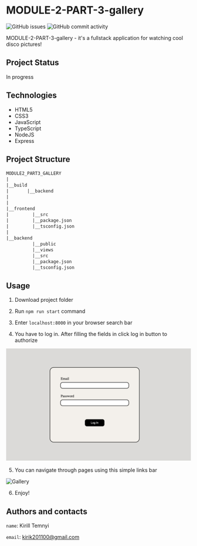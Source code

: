 # MODULE-2-PART-3-gallery #

![GitHub issues](https://img.shields.io/github/issues/MonkeyBoy248/module2_part3_gallery)
![GitHub commit activity](https://img.shields.io/github/commit-activity/w/MonkeyBoy248/module2_part3_gallery)

MODULE-2-PART-3-gallery - it's a fullstack application for watching cool disco pictures!

## Project Status ##

In progress

## Technologies ##

* HTML5
* CSS3
* JavaScript
* TypeScript
* NodeJS
* Express

## Project Structure ##

```
MODULE2_PART3_GALLERY
|
|__build
|       |__backend
|    
|
|__frontend
|         |__src
|         |__package.json
|         |__tsconfig.json
|
|__backend
          |__public
          |__views
          |__src
          |__package.json
          |__tsconfig.json

```

## Usage ##

1. Download project folder

2. Run `npm run start` command

3. Enter `localhost:8000` in your browser search bar

4. You have to log in. After filling the fields in click log in button to authorize

![Log in form](backend/public/assets/login_form.png)

5. You can navigate through pages using this simple links bar

![Gallery](backend/public/assets/disco_gallery_new.png)

6. Enjoy!

## Authors and contacts ##

``name``: Kirill Temnyi

``email``: [kirik201100@gmail.com](mailto:kirik201100@gmail.com)


